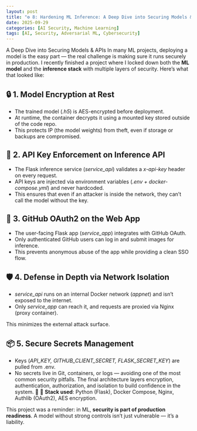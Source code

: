 ```yaml
---
layout: post
title: "⚙️ 8: Hardening ML Inference: A Deep Dive into Securing Models & APIs"
date: 2025-09-29
categories: [AI Security, Machine Learning]
tags: [AI, Security, Adversarial ML, Cybersecurity]
---
```


A Deep Dive into Securing Models & APIs
In many ML projects, deploying a model is the easy part — the real challenge is making sure it runs securely in production. I recently finished a project where I locked down both the **ML model** and the **inference stack** with multiple layers of security.
Here’s what that looked like:
## 🔒 1. Model Encryption at Rest
- The trained model (_.h5_) is AES-encrypted before deployment.
- At runtime, the container decrypts it using a mounted key stored outside of the code repo.
- This protects IP (the model weights) from theft, even if storage or backups are compromised.

## 🔑 2. API Key Enforcement on Inference API
- The Flask inference service (_service_api_) validates a _x-api-key_ header on every request.
- API keys are injected via environment variables (_.env + docker-compose.yml_) and never hardcoded.
- This ensures that even if an attacker is inside the network, they can’t call the model without the key.

## 👤 3. GitHub OAuth2 on the Web App
- The user-facing Flask app (_service_app_) integrates with GitHub OAuth.
- Only authenticated GitHub users can log in and submit images for inference.
- This prevents anonymous abuse of the app while providing a clean SSO flow.

## 🛡️ 4. Defense in Depth via Network Isolation
- _service_api_ runs on an internal Docker network (_appnet_) and isn’t exposed to the internet.
- Only _service_app_ can reach it, and requests are proxied via Nginx (proxy container).


This minimizes the external attack surface.


## 📦 5. Secure Secrets Management
- Keys (_API_KEY, GITHUB_CLIENT_SECRET, FLASK_SECRET_KEY_) are pulled from .env.
- No secrets live in Git, containers, or logs — avoiding one of the most common security pitfalls.
The final architecture layers encryption, authentication, authorization, and isolation to build confidence in the system. 🚀
🔧 **Stack used**: Python (Flask), Docker Compose, Nginx, Authlib (OAuth2), AES encryption.

This project was a reminder: in ML, **security is part of production readiness**. A model without strong controls isn’t just vulnerable — it’s a liability.

